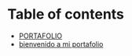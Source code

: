 # Table of contents

* [PORTAFOLIO](README.md)
* [bienvenido a mi portafolio](bienvenido-a-mi-portafolio.md)

